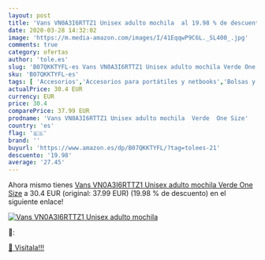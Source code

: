 ```yaml
---
layout: post
title: 'Vans VN0A3I6RTTZ1 Unisex adulto mochila  al 19.98 % de descuento'
date: 2020-03-28 14:32:02
image: 'https://m.media-amazon.com/images/I/41EqqwP9C6L._SL400_.jpg'
comments: true
category: ofertas
author: 'tole.es'
slug: 'B07QKKTYFL-es Vans VN0A3I6RTTZ1 Unisex adulto mochila Verde One Size'
sku: 'B07QKKTYFL-es'
tags: [ 'Accesorios','Accesorios para portátiles y netbooks','Bolsas y fundas para portátiles y netbooks','Bolígrafos, lápices y útiles de escritura','Fundas blandas para portátiles y netbooks','Informática','Oficina y papelería','Rotuladores permanentes','Rotuladores y subrayadores','mochila', ]
actualPrice: 30.4 EUR
currency: EUR
price: 30.4
comparePrice: 37.99 EUR
prodname: 'Vans VN0A3I6RTTZ1 Unisex adulto mochila  Verde  One Size'
country: 'es'
flag: '🇪🇸'
brand: ''
buyurl: 'https://www.amazon.es/dp/B07QKKTYFL/?tag=tolees-21'
descuento: '19.98'
average: '27.45'
---
```


Ahora mismo tienes [Vans VN0A3I6RTTZ1 Unisex adulto mochila  Verde  One Size](https://www.amazon.es/dp/B07QKKTYFL/?tag=tolees-21) a 30.4 EUR (original: 37.99 EUR) (19.98 %  de descuento) en el siguiente enlace!

[![Vans VN0A3I6RTTZ1 Unisex adulto mochila ](https://m.media-amazon.com/images/I/41EqqwP9C6L._SL400_.jpg)](https://www.amazon.es/dp/B07QKKTYFL/?tag=tolees-21)

🔎:


[🛒 Visítala!!!](https://www.amazon.es/dp/B07QKKTYFL/?tag=tolees-21)
